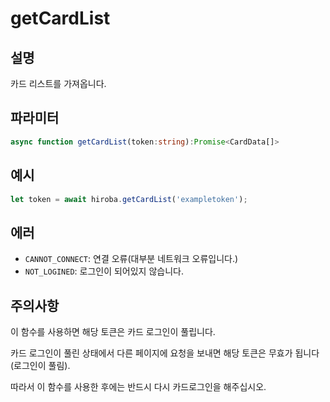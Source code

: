 # getCardList

## 설명
카드 리스트를 가져옵니다.

## 파라미터
```ts
async function getCardList(token:string):Promise<CardData[]>
```
## 예시
```ts
let token = await hiroba.getCardList('exampletoken');
```
## 에러
- `CANNOT_CONNECT`: 연결 오류(대부분 네트워크 오류입니다.)
- `NOT_LOGINED`: 로그인이 되어있지 않습니다.

## 주의사항
이 함수를 사용하면 해당 토큰은 카드 로그인이 풀립니다.

카드 로그인이 풀린 상태에서 다른 페이지에 요청을 보내면 해당 토큰은 무효가 됩니다(로그인이 풀림).

따라서 이 함수를 사용한 후에는 반드시 다시 카드로그인을 해주십시오.